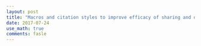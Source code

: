 ```yaml
---
layout: post
title: "Macros and citation styles to improve efficacy of sharing and discussing scientific articles."
date: 2017-07-24
use_math: true
comments: fasle
---
```

